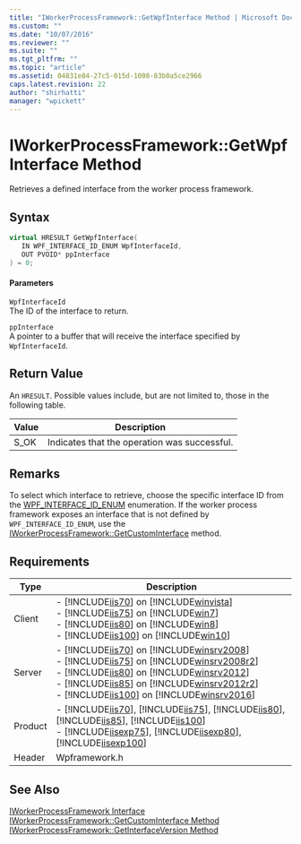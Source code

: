 ```yaml
---
title: "IWorkerProcessFramework::GetWpfInterface Method | Microsoft Docs"
ms.custom: ""
ms.date: "10/07/2016"
ms.reviewer: ""
ms.suite: ""
ms.tgt_pltfrm: ""
ms.topic: "article"
ms.assetid: 04831e84-27c5-015d-1008-83b0a5ce2966
caps.latest.revision: 22
author: "shirhatti"
manager: "wpickett"
---
```

# IWorkerProcessFramework::GetWpfInterface Method
Retrieves a defined interface from the worker process framework.  
  
## Syntax  
  
```cpp  
virtual HRESULT GetWpfInterface(  
   IN WPF_INTERFACE_ID_ENUM WpfInterfaceId,  
   OUT PVOID* ppInterface  
) = 0;  
```  
  
#### Parameters  
 `WpfInterfaceId`  
 The ID of the interface to return.  
  
 `ppInterface`  
 A pointer to a buffer that will receive the interface specified by `WpfInterfaceId`.  
  
## Return Value  
 An `HRESULT`. Possible values include, but are not limited to, those in the following table.  
  
|Value|Description|  
|-----------|-----------------|  
|S_OK|Indicates that the operation was successful.|  
  
## Remarks  
 To select which interface to retrieve, choose the specific interface ID from the [WPF_INTERFACE_ID_ENUM](../../../webdevelopment-reference\native-code-api\webdev-native-api-reference/wpf-interface-id-enum-enumeration.md) enumeration. If the worker process framework exposes an interface that is not defined by `WPF_INTERFACE_ID_ENUM`, use the [IWorkerProcessFramework::GetCustomInterface](../../../webdevelopment-reference\native-code-api\webdev-native-api-reference/iworkerprocessframework-getcustominterface-method.md) method.  
  
## Requirements  
  
|Type|Description|  
|----------|-----------------|  
|Client|-   [!INCLUDE[iis70](../../../wmi-provider/includes/iis70-md.md)] on [!INCLUDE[winvista](../../../wmi-provider/includes/winvista-md.md)]<br />-   [!INCLUDE[iis75](../../../wmi-provider/includes/iis75-md.md)] on [!INCLUDE[win7](../../../wmi-provider/includes/win7-md.md)]<br />-   [!INCLUDE[iis80](../../../wmi-provider/includes/iis80-md.md)] on [!INCLUDE[win8](../../../wmi-provider/includes/win8-md.md)]<br />-   [!INCLUDE[iis100](../../../wmi-provider/includes/iis100-md.md)] on [!INCLUDE[win10](../../../wmi-provider/includes/win10-md.md)]|  
|Server|-   [!INCLUDE[iis70](../../../wmi-provider/includes/iis70-md.md)] on [!INCLUDE[winsrv2008](../../../wmi-provider/includes/winsrv2008-md.md)]<br />-   [!INCLUDE[iis75](../../../wmi-provider/includes/iis75-md.md)] on [!INCLUDE[winsrv2008r2](../../../wmi-provider/includes/winsrv2008r2-md.md)]<br />-   [!INCLUDE[iis80](../../../wmi-provider/includes/iis80-md.md)] on [!INCLUDE[winsrv2012](../../../wmi-provider/includes/winsrv2012-md.md)]<br />-   [!INCLUDE[iis85](../../../wmi-provider/includes/iis85-md.md)] on [!INCLUDE[winsrv2012r2](../../../wmi-provider/includes/winsrv2012r2-md.md)]<br />-   [!INCLUDE[iis100](../../../wmi-provider/includes/iis100-md.md)] on [!INCLUDE[winsrv2016](../../../wmi-provider/includes/winsrv2016-md.md)]|  
|Product|-   [!INCLUDE[iis70](../../../wmi-provider/includes/iis70-md.md)], [!INCLUDE[iis75](../../../wmi-provider/includes/iis75-md.md)], [!INCLUDE[iis80](../../../wmi-provider/includes/iis80-md.md)], [!INCLUDE[iis85](../../../wmi-provider/includes/iis85-md.md)], [!INCLUDE[iis100](../../../wmi-provider/includes/iis100-md.md)]<br />-   [!INCLUDE[iisexp75](../../../webdevelopment-reference\native-code-api\webdev-native-api-reference/includes/iisexp75-md.md)], [!INCLUDE[iisexp80](../../../webdevelopment-reference\native-code-api\webdev-native-api-reference/includes/iisexp80-md.md)], [!INCLUDE[iisexp100](../../../webdevelopment-reference\native-code-api\webdev-native-api-reference/includes/iisexp100-md.md)]|  
|Header|Wpframework.h|  
  
## See Also  
 [IWorkerProcessFramework Interface](../../../webdevelopment-reference\native-code-api\webdev-native-api-reference/iworkerprocessframework-interface.md)   
 [IWorkerProcessFramework::GetCustomInterface Method](../../../webdevelopment-reference\native-code-api\webdev-native-api-reference/iworkerprocessframework-getcustominterface-method.md)   
 [IWorkerProcessFramework::GetInterfaceVersion Method](../../../webdevelopment-reference\native-code-api\webdev-native-api-reference/iworkerprocessframework-getinterfaceversion-method.md)